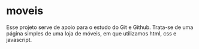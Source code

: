 # moveis
Esse projeto serve de apoio para o estudo do Git e Github. Trata-se de uma página simples de uma loja de móveis, em que utilizamos html, css e javascript.
